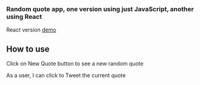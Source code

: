 
<h3>Random quote app, one version using just JavaScript, another using React</h3>
React version <a href=https://codepen.io/hsienhsiuliao/pen/gdZGbM>demo</a>

## How to use


Click on New Quote button to see a new random quote

As a user, I can click to Tweet the current quote
